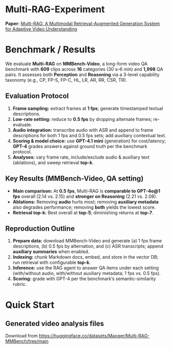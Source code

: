 # Multi-RAG-Experiment

**Paper:** [Multi-RAG: A Multimodal Retrieval-Augmented Generation System for Adaptive Video Understanding](https://arxiv.org/abs/2505.23990)

# Benchmark / Results
We evaluate **Multi-RAG** on **MMBench-Video**, a long-form video QA benchmark with **609** clips across **16** categories (30 s–6 min) and **1,998** QA pairs. It assesses both **Perception** and **Reasoning** via a 3-level capability taxonomy (e.g., CP, FP-S, FP-C, HL, LR, AR, RR, CSR, TR).

## Evaluation Protocol
1. **Frame sampling:** extract frames at **1 fps**; generate timestamped textual descriptions.
2. **Low-rate setting:** reduce to **0.5 fps** by dropping alternate frames; re-evaluate.
3. **Audio integration:** transcribe audio with ASR and append to frame descriptions for both 1 fps and 0.5 fps sets; add auxiliary contextual text.
4. **Scoring & model choice:** use **GPT-4.1 mini** (generation) for cost/latency; **GPT-4** grades answers against ground truth per the benchmark protocol.
5. **Analyses:** vary frame rate, include/exclude audio & auxiliary text (ablations), and sweep retrieval **top-k**.

## Key Results (MMBench-Video, QA setting)
- **Main comparison:** At **0.5 fps**, Multi-RAG is **comparable to GPT-4o@1 fps** overall (2.14 vs. 2.15) and **stronger on Reasoning** (2.21 vs. 2.08).
- **Ablations:** Removing **audio** hurts most; removing **auxiliary metadata** also degrades performance; removing **both** yields the lowest score.
- **Retrieval top-k:** Best overall at **top-5**; diminishing returns at **top-7**.

## Reproduction Outline
1. **Prepare data:** download MMBench-Video and generate (a) 1 fps frame descriptions, (b) 0.5 fps by alternation, and (c) ASR transcripts; append **auxiliary summaries** when enabled.
2. **Indexing:** chunk Markdown docs, embed, and store in the vector DB; run retrieval with configurable **top-k**.
3. **Inference:** use the RAG agent to answer QA items under each setting (with/without audio, with/without auxiliary metadata; 1 fps vs. 0.5 fps).
4. **Scoring:** grade with GPT-4 per the benchmark’s semantic-similarity rubric.


# Quick Start


## Generated video analysis files
Download from https://huggingface.co/datasets/Maoger/Multi-RAG-MMBench/tree/main
